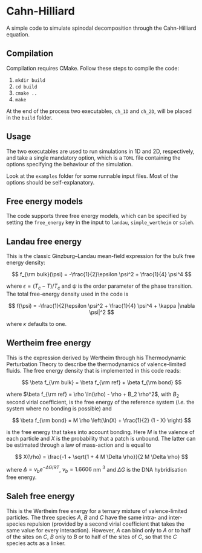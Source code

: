 # Cahn-Hilliard

A simple code to simulate spinodal decomposition through the Cahn-Hilliard equation. 

## Compilation

Compilation requires CMake. Follow these steps to compile the code:

1. `mkdir build`
2. `cd build`
3. `cmake ..`
4. `make`

At the end of the process two executables, `ch_1D` and `ch_2D`, will be placed in the `build` folder.

## Usage

The two executables are used to run simulations in 1D and 2D, respectively, and take a single mandatory option, which is a `TOML` file containing the options specifying the behaviour of the simulation.

Look at the `examples` folder for some runnable input files. Most of the options should be self-explanatory.

## Free energy models

The code supports three free energy models, which can be specified by setting the `free_energy` key in the input to `landau`, `simple_wertheim` or `saleh`.

## Landau free energy

This is the classic Ginzburg–Landau mean-field expression for the bulk free energy density:

$$
f_{\rm bulk}(\psi) = -\frac{1}{2}\epsilon \psi^2 + \frac{1}{4} \psi^4
$$

where $\epsilon = (T_c - T) / T_c$ and $\psi$ is the order parameter of the phase transition. The total free-energy density used in the code is

$$
f(\psi) = -\frac{1}{2}\epsilon \psi^2 + \frac{1}{4} \psi^4 + \kappa |\nabla \psi|^2
$$

where $\kappa$ defaults to one.

## Wertheim free energy

This is the expression derived by Wertheim through his Thermodynamic Perturbation Theory to describe the thermodynamics of valence-limited fluids. The free energy density that is implemented in this code reads:

$$
\beta f_{\rm bulk} = \beta f_{\rm ref} + \beta f_{\rm bond}
$$

where $\beta f_{\rm ref} = \rho \ln(\rho) - \rho + B_2 \rho^2$, with $B_2$ second virial coefficient, is the free energy of the reference system (*i.e.* the system where no bonding is possible) and 

$$
\beta f_{\rm bond} = M \rho \left(\ln(X) + \frac{1}{2} (1 - X) \right)
$$

is the free energy that takes into account bonding. Here $M$ is the valence of each particle and $X$ is the probability that a patch is unbound. The latter can be estimated through a law of mass-action and is equal to

$$
X(\rho) = \frac{-1 + \sqrt{1 + 4 M \Delta \rho}}{2 M \Delta \rho}
$$

where $\Delta = v_b e^{-\Delta G / R T}$, $v_b = 1.6606$ nm $^3$ and $\Delta G$ is the DNA hybridisation free energy.

## Saleh free energy

This is the Wertheim free energy for a ternary mixture of valence-limited particles. The three species $A$, $B$ and $C$ have the same intra- and inter-species repulsion (provided by a second virial coefficient that takes the same value for every interaction). However, $A$ can bind only to $A$ or to half of the sites on $C$, $B$ only to $B$ or to half of the sites of $C$, so that the $C$ species acts as a linker.
